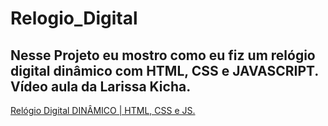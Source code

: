 # Relogio_Digital

## Nesse Projeto eu mostro como eu fiz um relógio digital dinâmico com HTML, CSS e JAVASCRIPT. Vídeo aula da Larissa Kicha.


<div>
<a href="https://www.youtube.com/watch?v=GK0ok3ZCXwM&t=602s">Relógio Digital DINÂMICO | HTML, CSS e JS.</a>
</div>
